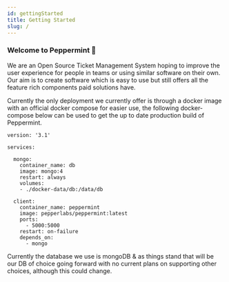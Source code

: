 ```yaml
---
id: gettingStarted
title: Getting Started
slug: /
---
```


### Welcome to Peppermint 🍵
We are an Open Source Ticket Management System hoping to improve the user experience for people in teams or using similar software on their own. Our aim is to create software which is easy to use but still offers all the feature rich components paid solutions have.   

Currently the only deployment we currently offer is through a docker image with an official docker compose for easier use, the following docker-compose below can be used to get the up to date production build of Peppermint.


```
version: '3.1'

services:

  mongo:
    container_name: db
    image: mongo:4
    restart: always
    volumes:
    - ./docker-data/db:/data/db

  client:
    container_name: peppermint
    image: pepperlabs/peppermint:latest
    ports:
      - 5000:5000
    restart: on-failure
    depends_on:
      - mongo
```

Currently the database we use is mongoDB & as things stand that will be our DB of choice going forward with no current plans on supporting other choices, although this could change. 
